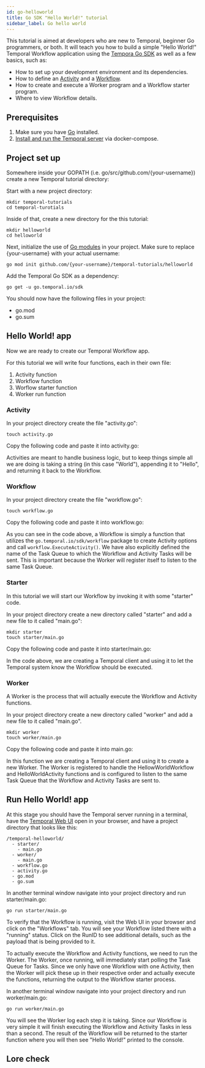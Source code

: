 ```yaml
---
id: go-helloworld
title: Go SDK "Hello World!" tutorial
sidebar_label: Go hello world
---
```


This tutorial is aimed at developers who are new to Temporal, beginner Go programmers, or both. It will teach you how to build a simple "Hello World!" Temporal Workflow application using the [Tempora Go SDK]() as well as a few basics, such as:

- How to set up your development environment and its dependencies.
- How to define an [Activity](/docs/activities) and a [Workflow](/docs/workflows).
- How to create and execute a Worker program and a Workflow starter program.
- Where to view Workflow details.

## Prerequisites

1. Make sure you have [Go](https://golang.org/doc/install) installed.
2. [Install and run the Temporal server](/docs/install-temporal-server) via docker-compose.

## Project set up

Somewhere inside your GOPATH (i.e. go/src/github.com/{your-username}) create a new Temporal tutorial directory:

Start with a new project directory:

```
mkdir temporal-tutorials
cd temporal-turotials
```

Inside of that, create a new directory for the this tutorial:

```
mkdir helloworld
cd helloworld
```

Next, initialize the use of [Go modules](https://blog.golang.org/using-go-modules) in your project. Make sure to replace {your-username} with your actual username:

```
go mod init github.com/{your-username}/temporal-tutorials/helloworld
```

Add the Temporal Go SDK as a dependency:

```
go get -u go.temporal.io/sdk
```

You should now have the following files in your project:

- go.mod
- go.sum

## Hello World! app

Now we are ready to create our Temporal Workflow app.

For this tutorial we will write four functions, each in their own file:

1. Activity function
2. Workflow function
3. Worflow starter function
4. Worker run function

### Activity

In your project directory create the file "activity.go":

```
touch activity.go
```

Copy the following code and paste it into activity.go:

<!--START go-helloworld-sample-activity-->
<!--END-->

Activities are meant to handle business logic, but to keep things simple all we are doing is taking a string (in this case "World"), appending it to "Hello", and returning it back to the Workflow.

### Workflow

In your project directory create the file "workflow.go":

```
touch workflow.go
```

Copy the following code and paste it into workflow.go:

<!--START go-helloworld-sample-workflow-->
<!--END-->

As you can see in the code above, a Workflow is simply a function that utilizes the `go.temporal.io/sdk/workflow` package to create Activity options and call `workflow.ExecuteActivity()`. We have also explicitly defined the name of the Task Queue to which the Workflow and Activity Tasks will be sent. This is important because the Worker will register itself to listen to the same Task Queue.

### Starter

In this tutorial we will start our Workflow by invoking it with some "starter" code.

In your project directory create a new directory called "starter" and add a new file to it called "main.go":

```
mkdir starter
touch starter/main.go
```

Copy the following code and paste it into starter/main.go:

<!--START go-helloworld-sample-workflow-starter-->
<!--END-->

In the code above, we are creating a Temporal client and using it to let the Temporal system know the Workflow should be executed.

### Worker

A Worker is the process that will actually execute the Workflow and Activity functions.

In your project directory create a new directory called "worker" and add a new file to it called "main.go".

```
mkdir worker
touch worker/main.go
```

Copy the following code and paste it into main.go:

<!--START go-helloworld-sample-worker-->
<!--END-->

In this function we are creating a Temporal client and using it to create a new Worker. The Worker is registered to handle the HellowWorldWorkflow and HelloWorldActivity functions and is configured to listen to the same Task Queue that the Workflow and Activity Tasks are sent to.

## Run Hello World! app

At this stage you should have the Temporal server running in a terminal, have the [Temporal Web UI](localhost:8088) open in your browser, and have a project directory that looks like this:

```
/temporal-helloworld/
  - starter/
    - main.go
  - worker/
    - main.go
  - workflow.go
  - activity.go
  - go.mod
  - go.sum
```

In another terminal window navigate into your project directory and run starter/main.go:

```
go run starter/main.go
```

To verify that the Workflow is running, visit the Web UI in your browser and click on the "Workflows" tab. You will see your Workflow listed there with a "running" status. Click on the RunID to see additional details, such as the payload that is being provided to it.

To actually execute the Workflow and Activity functions, we need to run the Worker. The Worker, once running, will immediately start polling the Task Queue for Tasks. Since we only have one Workflow with one Activity, then the Worker will pick these up in their respective order and actually execute the functions, returning the output to the Workflow starter process.

In another terminal window navigate into your project directory and run worker/main.go:

```
go run worker/main.go
```

You will see the Worker log each step it is taking. Since our Workflow is very simple it will finish executing the Workflow and Activity Tasks in less than a second. The result of the Workflow will be returned to the starter function where you will then see "Hello World!" printed to the console.

## Lore check
